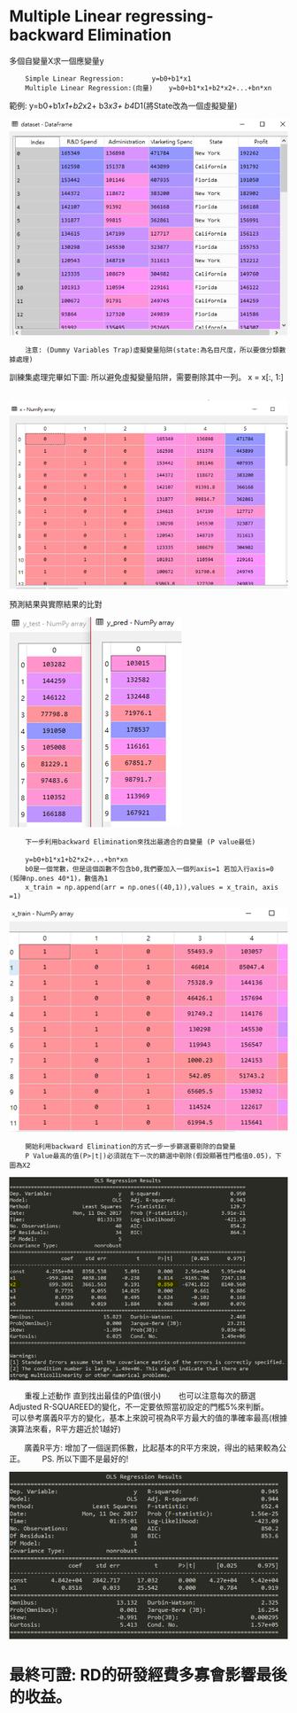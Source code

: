# Multiple Linear regressing- backward Elimination
多個自變量X求一個應變量y

        Simple Linear Regression:       y=b0+b1*x1
        Multiple Linear Regression:(向量)    y=b0+b1*x1+b2*x2+...+bn*xn

範例: y=b0+b1*x1+b2*x2+ b3*x3+ b4*D1(將State改為一個虛擬變量)

 ![image](https://github.com/egroeglee/pictures/blob/master/MultipleLinearRegression/1.png)
 
        注意: (Dummy Variables Trap)虛擬變量陷阱(state:為名目尺度，所以要做分類數據處理)

訓練集處理完畢如下圖: 所以避免虛擬變量陷阱，需要刪除其中一列。 x = x[:, 1:]

  ![image](https://github.com/egroeglee/pictures/blob/master/MultipleLinearRegression/2.png)
  
預測結果與實際結果的比對

  ![image](https://github.com/egroeglee/pictures/blob/master/MultipleLinearRegression/3.png)
  
        下一步利用backward Elimination來找出最適合的自變量 (P value最低)
        
        y=b0+b1*x1+b2*x2+...+bn*xn
        b0是一個常數，但是這個函數不包含b0,我們要加入一個列axis=1 若加入行axis=0 (矩陣np.ones 40*1)，數值為1
        x_train = np.append(arr = np.ones((40,1)),values = x_train, axis =1)

  ![image](https://github.com/egroeglee/pictures/blob/master/MultipleLinearRegression/4.png)
  
        開始利用backward Elimination的方式一步一步篩選要剔除的自變量
        P Value最高的值(P>|t|)必須就在下一次的篩選中剔除(假設顯著性門檻值0.05)，下圖為X2 

  ![image](https://github.com/egroeglee/pictures/blob/master/MultipleLinearRegression/5.png)
  
        重複上述動作 直到找出最佳的P值(很小) 
        也可以注意每次的篩選Adjusted R-SQUAREED的變化，不一定要依照當初設定的門檻5%來判斷。
        可以參考廣義R平方的變化，基本上來說可視為R平方最大的值的準確率最高(根據演算法來看，R平方趨近於1越好)
        
        廣義R平方: 增加了一個逞罰係數，比起基本的R平方來說，得出的結果較為公正。
        PS. 所以下圖不是最好的!

  ![image](https://github.com/egroeglee/pictures/blob/master/MultipleLinearRegression/6.png)
  
# 最終可證: RD的研發經費多寡會影響最後的收益。
